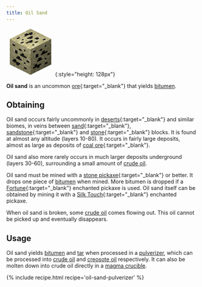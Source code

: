 ```yaml
---
title: Oil Sand
---
```


![Oil Sand](/assets/images/thermal-foundation/ore-fluid-crude-oil-sand.png){:style="height: 128px"}


**Oil sand** is an uncommon
[ore](https://minecraft.gamepedia.com/Ore){:target="_blank"} that yields
[bitumen](/docs/thermal-foundation/materials/bitumen/).


Obtaining
---------
Oil sand occurs fairly uncommonly in
[deserts](https://minecraft.gamepedia.com/Desert){:target="_blank"} and similar
biomes, in veins between
[sand](https://minecraft.gamepedia.com/Sand){:target="_blank"},
[sandstone](https://minecraft.gamepedia.com/Sandstone){:target="_blank"} and
[stone](https://minecraft.gamepedia.com/Stone){:target="_blank"} blocks. It is
found at almost any altitude (layers 10-80). It occurs in fairly large deposits,
almost as large as deposits of [coal
ore](https://minecraft.gamepedia.com/Coal_Ore){:target="_blank"}.

Oil sand also more rarely occurs in much larger deposits underground (layers
30-60), surrounding a small amount of [crude
oil](/docs/thermal-foundation/fluids/crude-oil/).

Oil sand must be mined with a [stone
pickaxe](https://minecraft.gamepedia.com/Pickaxe){:target="_blank"} or better.
It drops one piece of [bitumen](/docs/thermal-foundation/materials/bitumen/)
when mined. More bitumen is dropped if a
[Fortune](https://minecraft.gamepedia.com/Fortune){:target="_blank"} enchanted
pickaxe is used. Oil sand itself can be obtained by mining it with a [Silk
Touch](https://minecraft.gamepedia.com/Silk_Touch){:target="_blank"} enchanted
pickaxe.

When oil sand is broken, some [crude
oil](/docs/thermal-foundation/fluids/crude-oil/) comes flowing out. This oil
cannot be picked up and eventually disappears.


Usage
-----
Oil sand yields [bitumen](/docs/thermal-foundation/materials/bitumen/) and
[tar](/docs/thermal-foundation/materials/tar/) when processed in a
[pulverizer](/docs/thermal-expansion/machines/pulverizer/), which can be
processed into [crude oil](/docs/thermal-foundation/fluids/crude-oil/) and
[creosote oil](/docs/thermal-foundation/fluids/creosote-oil/) respectively. It
can also be molten down into crude oil directly in a [magma
crucible](/docs/thermal-expansion/machines/magma-crucible/).

<div>
{% include recipe.html recipe='oil-sand-pulverizer' %}
</div>

<!--
recipes:
  - magma crucible (4000 RF) -> 1000 mb crude oil
-->
